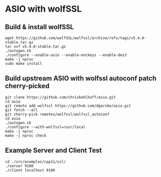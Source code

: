 # ASIO with wolfSSL


## Build & install wolfSSL

```
wget https://github.com/wolfSSL/wolfssl/archive/refs/tags/v5.4.0-stable.tar.gz
tar xvf v5.4.0-stable.tar.gz 
./autogen.sh
./configure --enable-asio --enable-enckeys --enable-des3
make -j nproc 
sudo make install
```

## Build upstream ASIO with wolfssl autoconf patch cherry-picked


```
git clone https://github.com/chriskohlhoff/asio.git
cd asio
git remote add wolfssl https://github.com/dgarske/asio.git
git fetch --all
git cherry-pick remotes/wolfssl/wolfssl_autoconf
cd asio
./autogen.sh
./configure --with-wolfssl=/usr/local 
make -j nproc 
make -j nproc check 
```

## Example Server and Client Test

```
cd ./src/examples/cpp11/ssl/
./server 9100
./client localhost 9100
```
